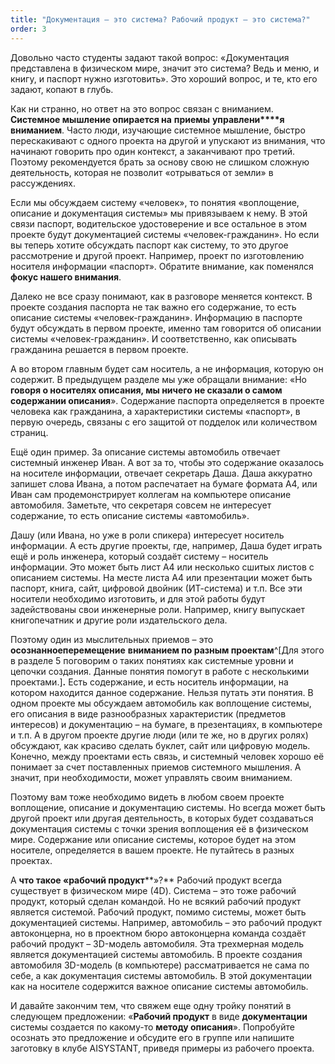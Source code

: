 ```yaml
---
title: "Документация – это система? Рабочий продукт – это система?"
order: 3
---
```




Довольно часто студенты задают такой вопрос: «Документация представлена в физическом мире, значит это система? Ведь и меню, и книгу, и паспорт нужно изготовить». Это хороший вопрос, и те, кто его задают, копают в глубь.

Как ни странно, но ответ на это вопрос связан с вниманием. **Системное мышление опирается на** **приемы** **управлени****я** **вниманием**. Часто люди, изучающие системное мышление, быстро перескакивают с одного проекта на другой и упускают из внимания, что начинают говорить про один контекст, а заканчивают про третий. Поэтому рекомендуется брать за основу свою не слишком сложную деятельность, которая не позволит «отрываться от земли» в рассуждениях.

Если мы обсуждаем систему «человек», то понятия «воплощение, описание и документация системы» мы привязываем к нему. В этой связи паспорт, водительское удостоверение и все остальное в этом проекте будут документацией системы «человек-гражданин». Но если вы теперь хотите обсуждать паспорт как систему, то это другое рассмотрение и другой проект. Например, проект по изготовлению носителя информации «паспорт». Обратите внимание, как поменялся **фокус нашего внимания**.

Далеко не все сразу понимают, как в разговоре меняется контекст. В проекте создания паспорта не так важно его содержание, то есть описание системы «человек-гражданин». Информацию в паспорте будут обсуждать в первом проекте, именно там говорится об описании системы «человек-гражданин». И соответственно, как описывать гражданина решается в первом проекте.

А во втором главным будет сам носитель, а не информация, которую он содержит. В предыдущем разделе мы уже обращали внимание: «Но **говоря о носителях описания, мы ничего не сказали о самом содержании описания**». Содержание паспорта определяется в проекте человека как гражданина, а характеристики системы «паспорт», в первую очередь, связаны с его защитой от подделок или количеством страниц.

Ещё один пример. За описание системы автомобиль отвечает системный инженер Иван. А вот за то, чтобы это содержание оказалось на носителе информации, отвечает секретарь Даша. Даша аккуратно запишет слова Ивана, а потом распечатает на бумаге формата A4, или Иван сам продемонстрирует коллегам на компьютере описание автомобиля. Заметьте, что секретаря совсем не интересует содержание, то есть описание системы «автомобиль».

Дашу (или Ивана, но уже в роли спикера) интересует носитель информации. А есть другие проекты, где, например, Даша будет играть ещё и роль инженера, который создаёт систему – носитель информации. Это может быть лист A4 или несколько сшитых листов с описанием системы. На месте листа А4 или презентации может быть паспорт, книга, сайт, цифровой двойник (ИТ-система) и т.п. Все эти носители необходимо изготовить, и для этой работы будут задействованы свои инженерные роли. Например, книгу выпускает книгопечатник и другие роли издательского дела.

Поэтому один из мыслительных приемов – это **осознанно****е****перемещение** **вниманием по разным проектам**^[Для этого в разделе 5 поговорим о таких понятиях как системные уровни и цепочки создания. Данные понятия помогут в работе с несколькими проектами.]**.** Есть содержание, и есть носитель информации, на котором находится данное содержание. Нельзя путать эти понятия. В одном проекте мы обсуждаем автомобиль как воплощение системы, его описания в виде разнообразных характеристик (предметов интересов) и документацию – на бумаге, в презентациях, в компьютере и т.п. А в другом проекте другие люди (или те же, но в других ролях) обсуждают, как красиво сделать буклет, сайт или цифровую модель. Конечно, между проектами есть связь, и системный человек хорошо её понимает за счет поставленных приемов системного мышления. А значит, при необходимости, может управлять своим вниманием.

Поэтому вам тоже необходимо видеть в любом своем проекте воплощение, описание и документацию системы. Но всегда может быть другой проект или другая деятельность, в которых будет создаваться документация системы с точки зрения воплощения её в физическом мире. Содержание или описание системы, которое будет на этом носителе, определяется в вашем проекте. Не путайтесь в разных проектах.

А **что такое «рабочий продукт****»?** Рабочий продукт всегда существует в физическом мире (4D). Система – это тоже рабочий продукт, который сделан командой. Но не всякий рабочий продукт является системой. Рабочий продукт, помимо системы, может быть документацией системы. Например, автомобиль – это рабочий продукт автоконцерна, но в проектном бюро автоконцерна команда создаёт рабочий продукт – 3D-модель автомобиля. Эта трехмерная модель является документацией системы автомобиль. В проекте создания автомобиля 3D-модель (в компьютере) рассматривается не сама по себе, а как документация системы автомобиль. В этой документации как на носителе содержится важное описание системы автомобиль.

И давайте закончим тем, что свяжем еще одну тройку понятий в следующем предложении: «**Рабочий продукт** в виде **документации** системы создается по какому-то **методу описания**». Попробуйте осознать это предложение и обсудите его в группе или напишите заготовку в клубе AISYSTANT, приведя примеры из рабочего проекта.

